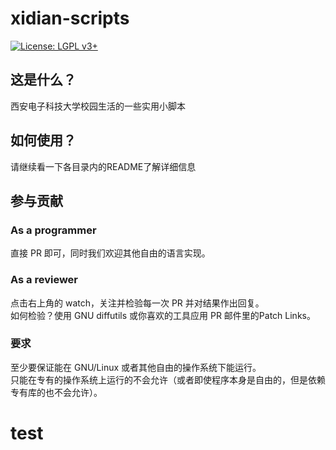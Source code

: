 # xidian-scripts

[![License: LGPL v3+](https://img.shields.io/badge/License-LGPL%20v3+-blue.svg)](https://www.gnu.org/licenses/lgpl-3.0)

## 这是什么？
西安电子科技大学校园生活的一些实用小脚本  

## 如何使用？
请继续看一下各目录内的README了解详细信息  

## 参与贡献
### As a programmer
直接 PR 即可，同时我们欢迎其他自由的语言实现。  
### As a reviewer
点击右上角的 watch，关注并检验每一次 PR 并对结果作出回复。  
如何检验？使用 GNU diffutils 或你喜欢的工具应用 PR 邮件里的Patch Links。  
### 要求
至少要保证能在 GNU/Linux 或者其他自由的操作系统下能运行。  
只能在专有的操作系统上运行的不会允许（或者即使程序本身是自由的，但是依赖专有库的也不会允许）。



# test


